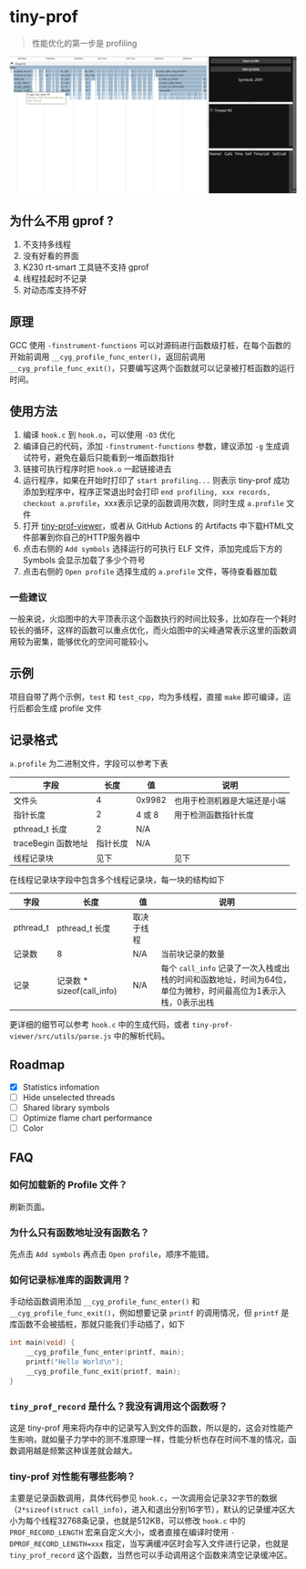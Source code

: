 # tiny-prof

> 性能优化的第一步是 profiling

![火焰图](image.png)

## 为什么不用 gprof ?

1. 不支持多线程
1. 没有好看的界面
1. K230 rt-smart 工具链不支持 gprof
1. 线程挂起时不记录
1. 对动态库支持不好

## 原理

GCC 使用 `-finstrument-functions` 可以对源码进行函数级打桩，在每个函数的开始前调用 `__cyg_profile_func_enter()`，返回前调用 `__cyg_profile_func_exit()`，只要编写这两个函数就可以记录被打桩函数的运行时间。

## 使用方法

1. 编译 `hook.c` 到 `hook.o`，可以使用 `-O3` 优化
1. 编译自己的代码，添加 `-finstrument-functions` 参数，建议添加 `-g` 生成调试符号，避免在最后只能看到一堆函数指针
1. 链接可执行程序时把 `hook.o` 一起链接进去
1. 运行程序，如果在开始时打印了 `start profiling...` 则表示 tiny-prof 成功添加到程序中，程序正常退出时会打印 `end profiling, xxx records, checkout a.profile`，xxx表示记录的函数调用次数，同时生成 `a.profile` 文件
1. 打开 [tiny-prof-viewer](https://mrthanlon.github.io/tiny-prof/)，或者从 GitHub Actions 的 Artifacts 中下载HTML文件部署到你自己的HTTP服务器中
1. 点击右侧的 `Add symbols` 选择运行的可执行 ELF 文件，添加完成后下方的 Symbols 会显示加载了多少个符号
1. 点击右侧的 `Open profile` 选择生成的 `a.profile` 文件，等待查看器加载

### 一些建议

一般来说，火焰图中的大平顶表示这个函数执行的时间比较多，比如存在一个耗时较长的循环，这样的函数可以重点优化，而火焰图中的尖峰通常表示这里的函数调用较为密集，能够优化的空间可能较小。

## 示例

项目自带了两个示例，`test` 和 `test_cpp`，均为多线程，直接 `make` 即可编译，运行后都会生成 profile 文件

## 记录格式

`a.profile` 为二进制文件，字段可以参考下表

| 字段 | 长度 | 值 | 说明 |
|---|---|---|---|
| 文件头 | 4 | 0x9982 | 也用于检测机器是大端还是小端 |
| 指针长度 | 2 | 4 或 8 | 用于检测函数指针长度 |
| pthread_t 长度 | 2 | N/A | |
| traceBegin 函数地址 | 指针长度 | N/A | |
| 线程记录块 | 见下 | | 见下 |

在线程记录块字段中包含多个线程记录块，每一块的结构如下

| 字段 | 长度 | 值 | 说明 |
|---|---|---|---|
| pthread_t | pthread_t 长度 | 取决于线程 | |
| 记录数 | 8 | N/A | 当前块记录的数量 |
| 记录 | 记录数 * sizeof(call_info) | N/A | 每个 `call_info` 记录了一次入栈或出栈的时间和函数地址，时间为64位，单位为微秒，时间最高位为1表示入栈，0表示出栈 |

更详细的细节可以参考 `hook.c` 中的生成代码，或者 `tiny-prof-viewer/src/utils/parse.js` 中的解析代码。

## Roadmap

- [x] Statistics infomation
- [ ] Hide unselected threads
- [ ] Shared library symbols
- [ ] Optimize flame chart performance
- [ ] Color

## FAQ

### 如何加载新的 Profile 文件？

刷新页面。

### 为什么只有函数地址没有函数名？

先点击 `Add symbols` 再点击 `Open profile`，顺序不能错。

### 如何记录标准库的函数调用？

手动给函数调用添加 `__cyg_profile_func_enter()` 和 `__cyg_profile_func_exit()`，例如想要记录 `printf` 的调用情况，但 `printf` 是库函数不会被插桩，那就只能我们手动插了，如下

```c
int main(void) {
    __cyg_profile_func_enter(printf, main);
    printf("Hello World\n");
    __cyg_profile_func_exit(printf, main);
}
```

### `tiny_prof_record` 是什么？我没有调用这个函数呀？

这是 tiny-prof 用来将内存中的记录写入到文件的函数，所以是的，这会对性能产生影响，就如量子力学中的测不准原理一样，性能分析也存在时间不准的情况，函数调用越是频繁这种误差就会越大。

### tiny-prof 对性能有哪些影响？

主要是记录函数调用，具体代码参见 `hook.c`，一次调用会记录32字节的数据（`2*sizeof(struct call_info)`，进入和退出分别16字节），默认的记录缓冲区大小为每个线程32768条记录，也就是512KB，可以修改 `hook.c` 中的 `PROF_RECORD_LENGTH` 宏来自定义大小，或者直接在编译时使用 `-DPROF_RECORD_LENGTH=xxx` 指定，当写满缓冲区时会写入文件进行记录，也就是 `tiny_prof_record` 这个函数，当然也可以手动调用这个函数来清空记录缓冲区。
